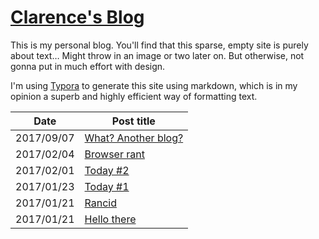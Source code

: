 # [Clarence's Blog](#)

This is my personal blog. You'll find that this sparse, empty site is purely about text… Might throw in an image or two later on. But otherwise, not gonna put in much effort with design.

I'm using [Typora](https://typora.io/) to generate this site using markdown, which is in my opinion a superb and highly efficient way of formatting text.

| Date       | Post title                               |
| ---------- | ---------------------------------------- |
| 2017/09/07 | [What? Another blog?](posts/20170907-0101-whatanotherblog.html) |
| 2017/02/04 | [Browser rant](posts/20170204-browser-rant.html) |
| 2017/02/01 | [Today #2](posts/20170201-today.html)    |
| 2017/01/23 | [Today #1](posts/20170123-today.html)    |
| 2017/01/21 | [Rancid](posts/20170121-rancid.html)     |
| 2017/01/21 | [Hello there](posts/20170121-hello-there.html) |

